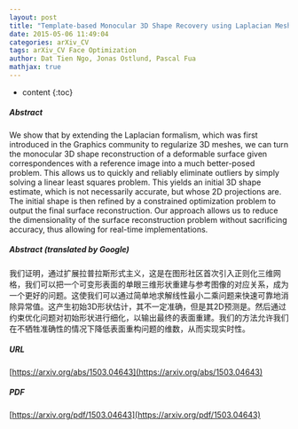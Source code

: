 ```yaml
---
layout: post
title: "Template-based Monocular 3D Shape Recovery using Laplacian Meshes"
date: 2015-05-06 11:49:04
categories: arXiv_CV
tags: arXiv_CV Face Optimization
author: Dat Tien Ngo, Jonas Ostlund, Pascal Fua
mathjax: true
---
```


* content
{:toc}

##### Abstract
We show that by extending the Laplacian formalism, which was first introduced in the Graphics community to regularize 3D meshes, we can turn the monocular 3D shape reconstruction of a deformable surface given correspondences with a reference image into a much better-posed problem. This allows us to quickly and reliably eliminate outliers by simply solving a linear least squares problem. This yields an initial 3D shape estimate, which is not necessarily accurate, but whose 2D projections are. The initial shape is then refined by a constrained optimization problem to output the final surface reconstruction. Our approach allows us to reduce the dimensionality of the surface reconstruction problem without sacrificing accuracy, thus allowing for real-time implementations.

##### Abstract (translated by Google)
我们证明，通过扩展拉普拉斯形式主义，这是在图形社区首次引入正则化三维网格，我们可以把一个可变形表面的单眼三维形状重建与参考图像的对应关系，成为一个更好的问题。这使我们可以通过简单地求解线性最小二乘问题来快速可靠地消除异常值。这产生初始3D形状估计，其不一定准确，但是其2D预测是。然后通过约束优化问题对初始形状进行细化，以输出最终的表面重建。我们的方法允许我们在不牺牲准确性的情况下降低表面重构问题的维数，从而实现实时性。

##### URL
[https://arxiv.org/abs/1503.04643](https://arxiv.org/abs/1503.04643)

##### PDF
[https://arxiv.org/pdf/1503.04643](https://arxiv.org/pdf/1503.04643)

